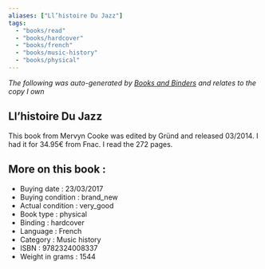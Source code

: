 ```yaml
---
aliases: ["Ll’histoire Du Jazz"] 
tags: 
  - "books/read" 
  - "books/hardcover" 
  - "books/french"
  - "books/music-history"
  - "books/physical"
---
```


_The following was auto-generated by [Books and Binders](Books%20and%20Binders.md) and relates to the copy I own_
## Ll’histoire Du Jazz
This book from Mervyn Cooke was edited by Gründ and released 03/2014. I had it for 34.95€ from Fnac. I read the 272 pages.

## More on this book :
- Buying date : 23/03/2017
- Buying condition : brand_new
- Actual condition : very_good
- Book type : physical
- Binding : hardcover
- Language : French
- Category : Music history
- ISBN : 9782324008337
- Weight in grams : 1544
